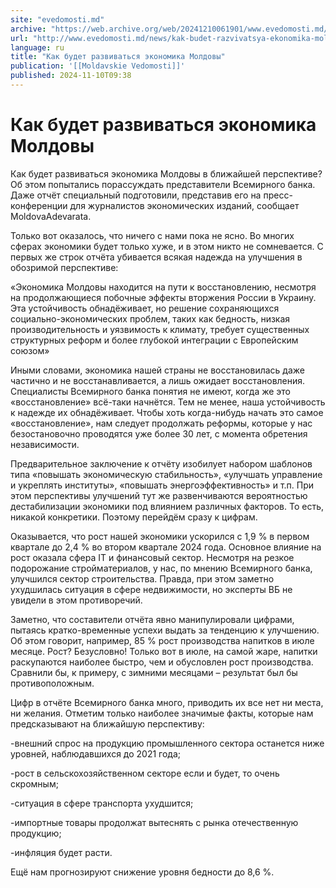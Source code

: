 ```yaml
---
site: "evedomosti.md"
archive: "https://web.archive.org/web/20241210061901/www.evedomosti.md/news/kak-budet-razvivatsya-ekonomika-moldovy"
url: "http://www.evedomosti.md/news/kak-budet-razvivatsya-ekonomika-moldovy"
language: ru
title: "Как будет развиваться экономика Молдовы"
publication: '[[Moldavskie Vedomosti]]'
published: 2024-11-10T09:38
---
```


# Как будет развиваться экономика Молдовы

Как будет развиваться экономика Молдовы в ближайшей перспективе? Об этом попытались порассуждать представители Всемирного банка. Даже отчёт специальный подготовили, представив его на пресс-конференции для журналистов экономических изданий, сообщает MoldovaAdevarata.

Только вот оказалось, что ничего с нами пока не ясно. Во многих сферах экономики будет только хуже, и в этом никто не сомневается. С первых же строк отчёта убивается всякая надежда на улучшения в обозримой перспективе:

«Экономика Молдовы находится на пути к восстановлению, несмотря на продолжающиеся побочные эффекты вторжения России в Украину. Эта устойчивость обнадёживает, но решение сохраняющихся социально-экономических проблем, таких как бедность, низкая производительность и уязвимость к климату, требует существенных структурных реформ и более глубокой интеграции с Европейским союзом»

Иными словами, экономика нашей страны не восстановилась даже частично и не восстанавливается, а лишь ожидает восстановления. Специалисты Всемирного банка понятия не имеют, когда же это «восстановление» всё-таки начнётся. Тем не менее, наша устойчивость к надежде их обнадёживает. Чтобы хоть когда-нибудь начать это самое «восстановление», нам следует продолжать реформы, которые у нас безостановочно проводятся уже более 30 лет, с момента обретения независимости.

Предварительное заключение к отчёту изобилует набором шаблонов типа «повышать экономическую стабильность», «улучшать управление и укреплять институты», «повышать энергоэффективность» и т.п. При этом перспективы улучшений тут же развенчиваются вероятностью дестабилизации экономики под влиянием различных факторов. То есть, никакой конкретики. Поэтому перейдём сразу к цифрам.

Оказывается, что рост нашей экономики ускорился с 1,9 % в первом квартале до 2,4 % во втором квартале 2024 года. Основное влияние на рост оказала сфера IT и финансовый сектор. Несмотря на резкое подорожание стройматериалов, у нас, по мнению Всемирного банка, улучшился сектор строительства. Правда, при этом заметно ухудшилась ситуация в сфере недвижимости, но эксперты ВБ не увидели в этом противоречий.

Заметно, что составители отчёта явно манипулировали цифрами, пытаясь кратко-временные успехи выдать за тенденцию к улучшению. Об этом говорит, например, 85 % рост производства напитков в июле месяце. Рост? Безусловно! Только вот в июле, на самой жаре, напитки раскупаются наиболее быстро, чем и обусловлен рост производства. Сравнили бы, к примеру, с зимними месяцами – результат был бы противоположным.

Цифр в отчёте Всемирного банка много, приводить их все нет ни места, ни желания. Отметим только наиболее значимые факты, которые нам предсказывают на ближайшую перспективу:

-внешний спрос на продукцию промышленного сектора останется ниже уровней, наблюдавшихся до 2021 года;

-рост в сельскохозяйственном секторе если и будет, то очень скромным;

-ситуация в сфере транспорта ухудшится;

-импортные товары продолжат вытеснять с рынка отечественную продукцию;

-инфляция будет расти.

Ещё нам прогнозируют снижение уровня бедности до 8,6 %.
